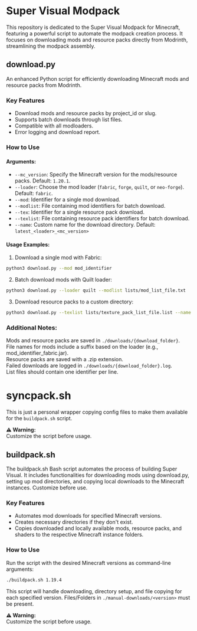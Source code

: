 # Super Visual Modpack

This repository is dedicated to the Super Visual Modpack for Minecraft, featuring a powerful script to automate the modpack creation process. It focuses on downloading mods and resource packs directly from Modrinth, streamlining the modpack assembly.

## download.py
An enhanced Python script for efficiently downloading Minecraft mods and resource packs from Modrinth.

### Key Features

- Download mods and resource packs by project_id or slug.
- Supports batch downloads through list files.
- Compatible with all modloaders.
- Error logging and download report.

### How to Use

#### Arguments:

- `--mc_version`: Specify the Minecraft version for the mods/resource packs. Default: `1.20.1`.
- `--loader`: Choose the mod loader (`fabric`, `forge`, `quilt`, or `neo-forge`). Default: `fabric`.
- `--mod`: Identifier for a single mod download.
- `--modlist`: File containing mod identifiers for batch download.
- `--tex`: Identifier for a single resource pack download.
- `--texlist`: File containing resource pack identifiers for batch download.
- `--name`: Custom name for the download directory. Default: `latest_<loader>_<mc_version>`

#### Usage Examples:

1. Download a single mod with Fabric:
```bash
python3 download.py --mod mod_identifier
```
2. Batch download mods with Quilt loader:
```bash
python3 download.py --loader quilt --modlist lists/mod_list_file.txt
```

3. Download resource packs to a custom directory:
```bash
python3 download.py --texlist lists/texture_pack_list_file.list --name custom_texture_folder
```

### Additional Notes:

Mods and resource packs are saved in `./downloads/{download_folder}`.  
File names for mods include a suffix based on the loader (e.g., mod_identifier_fabric.jar).  
Resource packs are saved with a .zip extension.  
Failed downloads are logged in `./downloads/{download_folder}.log`.  
List files should contain one identifier per line.  

# syncpack.sh
This is just a personal wrapper copying config files to make them available for the `buildpack.sh` script.

**⚠️ Warning:**  
Customize the script before usage.

## buildpack.sh

The buildpack.sh Bash script automates the process of building Super Visual. It includes functionalities for downloading mods using download.py, setting up mod directories, and copying local downloads to the Minecraft instances.
Customize before use.

### Key Features

- Automates mod downloads for specified Minecraft versions.
- Creates necessary directories if they don't exist.
- Copies downloaded and locally available mods, resource packs, and shaders to the respective Minecraft instance folders.

### How to Use

Run the script with the desired Minecraft versions as command-line arguments:

```bash
./buildpack.sh 1.19.4 
```
This script will handle downloading, directory setup, and file copying for each specified version.
Files/Folders in `./manual-downloads/<version>` must be present.  


**⚠️ Warning:**  
Customize the script before usage.